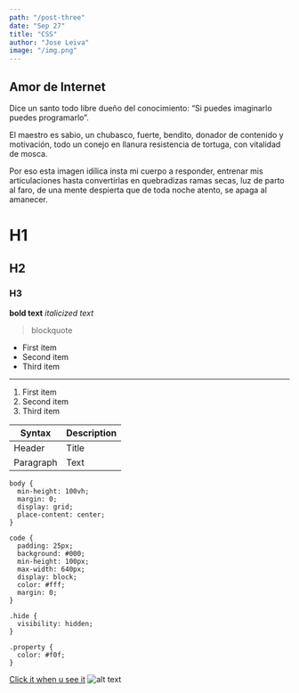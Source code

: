 ```yaml
---
path: "/post-three"
date: "Sep 27"
title: "CSS"
author: "Jose Leiva"
image: "/img.png"
---
```


## Amor de Internet

Dice un santo todo libre
dueño del conocimiento:
“Si puedes imaginarlo
puedes programarlo”.

El maestro es sabio,
un chubasco,
fuerte, bendito, donador
de contenido y motivación,
todo un conejo en llanura
resistencia de tortuga,
con vitalidad de mosca.

Por eso esta imagen idílica
insta mi cuerpo a responder,
entrenar mis articulaciones
hasta convertirlas
en quebradizas ramas secas,
luz de parto al faro,
de una mente despierta
que de toda noche atento,
se apaga al amanecer.

# H1

## H2

### H3

**bold text**
_italicized text_

> blockquote

- First item
- Second item
- Third item

---

1. First item
2. Second item
3. Third item

| Syntax    | Description |
| --------- | ----------- |
| Header    | Title       |
| Paragraph | Text        |

```
body {
  min-height: 100vh;
  margin: 0;
  display: grid;
  place-content: center;
}

code {
  padding: 25px;
  background: #000;
  min-height: 100px;
  max-width: 640px;
  display: block;
  color: #fff;
  margin: 0;
}

.hide {
  visibility: hidden;
}

.property {
  color: #f0f;
}
```

[Click it when u see it](https://codepen.io/LuisArmando-TC/pen/vYBWxpV)
![alt text](https://images.pexels.com/photos/196645/pexels-photo-196645.jpeg?auto=compress&cs=tinysrgb&dpr=2&h=650&w=940)
